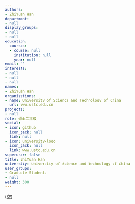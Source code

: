 ```yaml
---
authors:
- ZhiYuan Han
department:
- null
display_groups:
- null
- null
education:
  courses:
  - course: null
    institution: null
    year: null
email: ''
interests:
- null
- null
- null
names:
- ZhiYuan Han
organizations:
- name: University of Science and Technology of China
  url: www.ustc.edu.cn
projects:
- null
role: 硕士二年级
social:
- icon: github
  icon_pack: null
  link: null
- icon: university-logo
  icon_pack: null
  link: www.ustc.edu.cn
superuser: false
title: ZhiYuan Han
university: University of Science and Technology of China
user_groups:
- Graduate Students
- null
weight: 300
---
```


(空)
